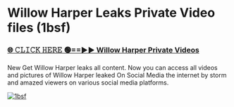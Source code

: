 # Willow Harper Leaks Private Video files (1bsf)

<h3><a href="https://mediafirerr.pages.dev?q=Willow+Harper&ref=R42" rel="nofollow">🌐 𝙲𝙻𝙸𝙲𝙺 𝙷𝙴𝚁𝙴 🟢==►► Willow Harper Private Videos</a></h3>

New Get Willow Harper leaks all content. Now you can access all videos and pictures of Willow Harper leaked On Social Media the internet by storm and amazed viewers on various social media platforms.

[![1bsf](https://github.com/user-attachments/assets/26341bd8-4b91-4a20-822e-3fd5d525dd40)](https://mediafirerr.pages.dev?q=Willow+Harper&ref=R42)

